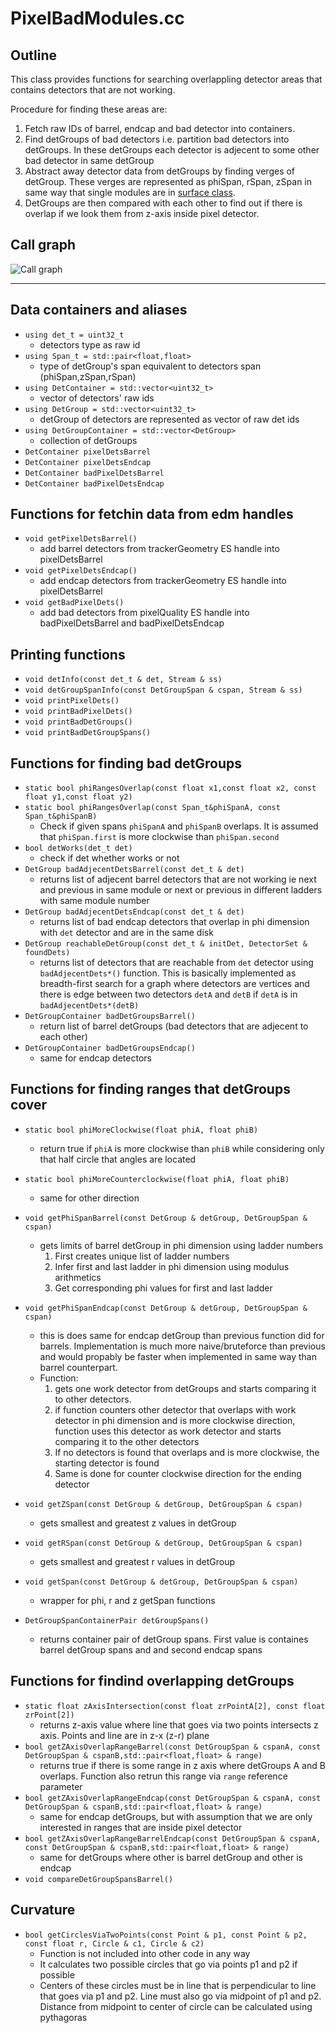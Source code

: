# PixelBadModules.cc

## Outline
This class provides functions for searching overlappling detector areas that contains
detectors that are not working.

Procedure for finding these areas are:
1. Fetch raw IDs of barrel, endcap and bad detector into containers.
2. Find detGroups of bad detectors i.e. partition bad detectors into detGroups. 
In these detGroups each detector is adjecent to some other bad detector in same detGroup
3. Abstract away detector data from detGroups by finding verges of detGroup. 
These verges are represented as phiSpan, rSpan, zSpan in same way that single modules 
are in 
[surface class](http://cmsdoxygen.web.cern.ch/cmsdoxygen/CMSSW_9_2_0/doc/html/de/d10/classSurface.html).
4. DetGroups are then compared with each other to find out if there is overlap if we look them from z-axis inside pixel detector.

## Call graph
![Call graph](callGraph/callGraph.png)
***

## Data containers and aliases
* `using det_t = uint32_t`
    * detectors type as raw id
* `using Span_t = std::pair<float,float>`
    * type of detGroup's span equivalent to detectors span (phiSpan,zSpan,rSpan)
* `using DetContainer = std::vector<uint32_t>`
    * vector of detectors' raw ids 
* `using DetGroup = std::vector<uint32_t>`
    * detGroup of detectors are represented as vector of raw det ids
* `using DetGroupContainer = std::vector<DetGroup>`
    * collection of detGroups
* `DetContainer pixelDetsBarrel`
* `DetContainer pixelDetsEndcap`
* `DetContainer badPixelDetsBarrel`
* `DetContainer badPixelDetsEndcap`

## Functions for fetchin data from edm handles
* `void getPixelDetsBarrel()`
    * add barrel detectors from trackerGeometry ES handle into pixelDetsBarrel
* `void getPixelDetsEndcap()`
    * add endcap detectors from trackerGeometry ES handle into pixelDetsBarrel
* `void getBadPixelDets()`
    * add bad detectors from pixelQuality ES handle into badPixelDetsBarrel and badPixelDetsEndcap

## Printing functions
* `void detInfo(const det_t & det, Stream & ss)`
* `void detGroupSpanInfo(const DetGroupSpan & cspan, Stream & ss)`
* `void printPixelDets()`
* `void printBadPixelDets()`
* `void printBadDetGroups()`
* `void printBadDetGroupSpans()`

## Functions for finding bad detGroups
* `static bool phiRangesOverlap(const float x1,const float x2, const float y1,const float y2)`
* `static bool phiRangesOverlap(const Span_t&phiSpanA, const Span_t&phiSpanB)`
    * Check if given spans `phiSpanA` and `phiSpanB` overlaps. It is assumed that `phiSpan.first` is more clockwise than `phiSpan.second`
* `bool detWorks(det_t det)`
    * check if det whether works or not
* `DetGroup badAdjecentDetsBarrel(const det_t & det)`
    * returns list of adjecent barrel detectors that are not working ie next and previous in same module or next or previous in different ladders with same module number
* `DetGroup badAdjecentDetsEndcap(const det_t & det)`
    * returns list of bad endcap detectors that overlap in phi dimension with `det` detector and are in the same disk
* `DetGroup reachableDetGroup(const det_t & initDet, DetectorSet & foundDets)`
    * returns list of detectors that are reachable from `det` detector using `badAdjecentDets*()` function. This is basically implemented as breadth-first search for a graph where detectors are vertices and there is edge between two detectors `detA` and `detB` if `detA` is in `badAdjecentDets*(detB)` 
* `DetGroupContainer badDetGroupsBarrel()`
    * return list of barrel detGroups (bad detectors that are adjecent to each other)
* `DetGroupContainer badDetGroupsEndcap()`
    * same for endcap detectors

## Functions for finding ranges that detGroups cover
* `static bool phiMoreClockwise(float phiA, float phiB)`
    * return true if `phiA` is more clockwise than `phiB` while considering only that half circle that angles are located
* `static bool phiMoreCounterclockwise(float phiA, float phiB)`
    * same for other direction
* `void getPhiSpanBarrel(const DetGroup & detGroup, DetGroupSpan & cspan)`
    * gets limits of barrel detGroup in phi dimension using ladder numbers
        1. First creates unique list of ladder numbers
        2. Infer first and last ladder in phi dimension using modulus arithmetics
        3. Get corresponding phi values for first and last ladder
* `void getPhiSpanEndcap(const DetGroup & detGroup, DetGroupSpan & cspan)`
    * this is does same for endcap detGroup than previous function did for barrels.
    Implementation is much more naive/bruteforce than previous and would propably be faster when implemented in same way than barrel counterpart.
    * Function:
        1. gets one work detector from detGroups and starts comparing it to other detectors.
        2. if function counters other detector that overlaps with work detector in phi dimension 
        and is more clockwise direction, function uses this detector as work detector 
        and starts comparing it to the other detectors 
        3. If no detectors is found that overlaps and is more clockwise, the starting detector is
        found
        4. Same is done for counter clockwise direction for the ending detector

* `void getZSpan(const DetGroup & detGroup, DetGroupSpan & cspan)`
    * gets smallest and greatest z values in detGroup
* `void getRSpan(const DetGroup & detGroup, DetGroupSpan & cspan)`
    * gets smallest and greatest r values in detGroup
* `void getSpan(const DetGroup & detGroup, DetGroupSpan & cspan)`
    * wrapper for phi, r and z getSpan functions
* `DetGroupSpanContainerPair detGroupSpans()`
    * returns container pair of detGroup spans. First value is containes barrel detGroup spans and
    and second endcap spans

## Functions for findind overlapping detGroups
* `static float zAxisIntersection(const float zrPointA[2], const float zrPoint[2])`
    * returns z-axis value where line that goes via two points intersects z axis.
    Points and line are in z-x (z-r) plane
* `bool getZAxisOverlapRangeBarrel(const DetGroupSpan & cspanA, const DetGroupSpan & cspanB,std::pair<float,float> & range)`
    * returns true if there is some range in z axis where detGroups A and B overlaps.
    Function also retrun this range via `range` reference parameter
* `bool getZAxisOverlapRangeEndcap(const DetGroupSpan & cspanA, const DetGroupSpan & cspanB,std::pair<float,float> & range)`
    * same for endcap detGroups, but with assumption that we are only interested in ranges that are inside pixel detector
* `bool getZAxisOverlapRangeBarrelEndcap(const DetGroupSpan & cspanA, const DetGroupSpan & cspanB,std::pair<float,float> & range)`
    * same for detGroups where other is barrel detGroup and other is endcap
* `void compareDetGroupSpansBarrel()`

## Curvature
* `bool getCirclesViaTwoPoints(const Point & p1, const Point & p2, const float r, Circle & c1, Circle & c2)`
    * Function is not included into other code in any way
    * It calculates two possible circles that go via points p1 and p2 if possible
    * Centers of these circles must be in line that is perpendicular to line that goes via p1 and p2. Line must also go via midpoint of p1 and p2. Distance from midpoint to center of circle can be calculated using pythagoras
